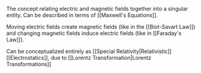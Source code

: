 
The concept relating electric and magnetic fields together into a singular entity.
Can be described in terms of [[Maxwell's Equations]].

Moving electric fields create magnetic fields (like in the [[Biot-Savart Law]]) and changing magnetic fields induce electric fields (like in [[Faraday's Law]]).

Can be conceptualized entirely as [[Special Relativity|Relativistic]] [[Electrostatics]], due to [[Lorentz Transformation|Lorentz Transformations]]